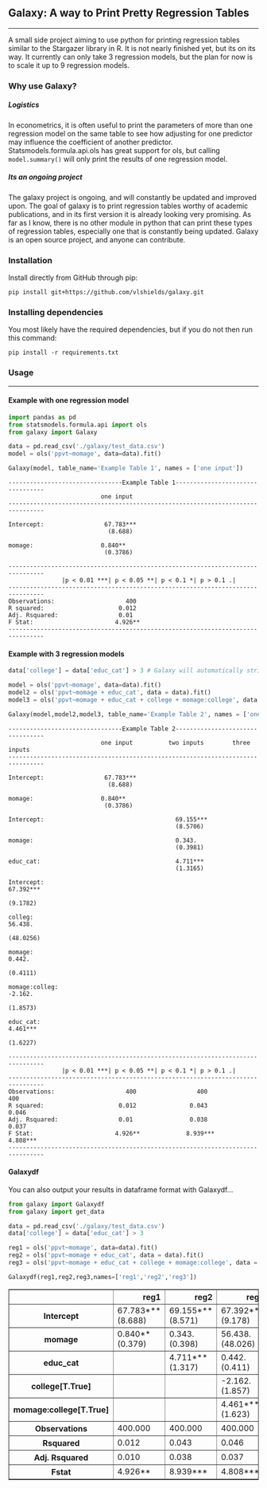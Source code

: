 
## Galaxy: A way to Print Pretty Regression Tables
************

A small side project aiming to use python for printing regression tables similar to the Stargazer library in R. It is not nearly finished yet, but its on its way. It currently can only take 3 regression models, but the plan for now is to scale it up to 9 regression models.

### Why use Galaxy?

##### Logistics

In econometrics, it is often useful to print the parameters of more than one regression model on the same table to see how adjusting for one predictor may influence the coefficient of another predictor. Statsmodels.formula.api.ols has great support for ols, but calling ```model.summary()``` will only print the results of one regression model. 

##### Its an ongoing project

The galaxy project is ongoing, and will constantly be updated and improved upon. The goal of galaxy is to print regression tables worthy of academic publications, and in its first version it is already looking very promising. As far as I know, there is no other module in python that can print these types of regression tables, especially one that is constantly being updated. Galaxy is an open source project, and anyone can contribute.


### Installation

Install directly from GitHub through pip:

```
pip install git+https://github.com/vlshields/galaxy.git
```

### Installing dependencies

You most likely have the required dependencies, but if you do not then run this command:

```
pip install -r requirements.txt
```

### Usage
**************

#### Example with one regression model


```python
import pandas as pd
from statsmodels.formula.api import ols
from galaxy import Galaxy

data = pd.read_csv('./galaxy/test_data.csv')
model = ols('ppvt~momage', data=data).fit()

Galaxy(model, table_name='Example Table 1', names = ['one input'])
```

    --------------------------------Example Table 1---------------------------------
                              one input
    --------------------------------------------------------------------------------
    
    Intercept:                 67.783***
                                (8.688)
    
    momage:                   0.840**
                               (0.3786)
    
    --------------------------------------------------------------------------------
                   |p < 0.01 ***| p < 0.05 **| p < 0.1 *| p > 0.1 .|                
    --------------------------------------------------------------------------------
    Observations:                    400
    R squared:                     0.012
    Adj. Rsquared:                 0.01
    F Stat:                       4.926**
    --------------------------------------------------------------------------------


#### Example with 3 regression models


```python
data['college'] = data['educ_cat'] > 3 # Galaxy will automatically strip the [T.True] when creating a boolean

model = ols('ppvt~momage', data=data).fit()
model2 = ols('ppvt~momage + educ_cat', data = data).fit()
model3 = ols('ppvt~momage + educ_cat + college + momage:college', data = data).fit()

Galaxy(model,model2,model3, table_name='Example Table 2', names = ['one input', 'two inputs', 'three inputs'])
```

    --------------------------------Example Table 2---------------------------------
                              one input          two inputs        three inputs
    --------------------------------------------------------------------------------
    
    Intercept:                 67.783***
                                (8.688)
    
    momage:                   0.840**
                               (0.3786)
    
    Intercept:                                     69.155***
                                                   (8.5706)
    
    momage:                                        0.343.
                                                   (0.3981)
    
    educ_cat:                                      4.711***
                                                   (1.3165)
    
    Intercept:                                                         67.392***
                                                                       (9.1782)
    
    colleg:                                                           56.438.
                                                                      (48.0256)
    
    momage:                                                            0.442.
                                                                       (0.4111)
    
    momage:colleg:                                                      -2.162.
                                                                       (1.8573)
    
    educ_cat:                                                          4.461***
                                                                       (1.6227)
    
    --------------------------------------------------------------------------------
                   |p < 0.01 ***| p < 0.05 **| p < 0.1 *| p > 0.1 .|                
    --------------------------------------------------------------------------------
    Observations:                    400                 400                 400
    R squared:                     0.012               0.043               0.046
    Adj. Rsquared:                 0.01                0.038               0.037
    F Stat:                       4.926**             8.939***             4.808***
    --------------------------------------------------------------------------------


#### Galaxydf

You can also output your results in dataframe format with Galaxydf...


```python
from galaxy import Galaxydf
from galaxy import get_data

data = pd.read_csv('./galaxy/test_data.csv')
data['college'] = data['educ_cat'] > 3

reg1 = ols('ppvt~momage', data=data).fit()
reg2 = ols('ppvt~momage + educ_cat', data = data).fit()
reg3 = ols('ppvt~momage + educ_cat + college + momage:college', data = data).fit()

Galaxydf(reg1,reg2,reg3,names=['reg1','reg2','reg3'])
```




<div>
<style scoped>
    .dataframe tbody tr th:only-of-type {
        vertical-align: middle;
    }

    .dataframe tbody tr th {
        vertical-align: top;
    }

    .dataframe thead th {
        text-align: right;
    }
</style>
<table border="1" class="dataframe">
  <thead>
    <tr style="text-align: right;">
      <th></th>
      <th>reg1</th>
      <th>reg2</th>
      <th>reg3</th>
    </tr>
  </thead>
  <tbody>
    <tr>
      <th>Intercept</th>
      <td>67.783***(8.688)</td>
      <td>69.155***(8.571)</td>
      <td>67.392***(9.178)</td>
    </tr>
    <tr>
      <th>momage</th>
      <td>0.840**(0.379)</td>
      <td>0.343.(0.398)</td>
      <td>56.438.(48.026)</td>
    </tr>
    <tr>
      <th>educ_cat</th>
      <td></td>
      <td>4.711***(1.317)</td>
      <td>0.442.(0.411)</td>
    </tr>
    <tr>
      <th>college[T.True]</th>
      <td></td>
      <td></td>
      <td>-2.162.(1.857)</td>
    </tr>
    <tr>
      <th>momage:college[T.True]</th>
      <td></td>
      <td></td>
      <td>4.461***(1.623)</td>
    </tr>
    <tr>
      <th>Observations</th>
      <td>400.000</td>
      <td>400.000</td>
      <td>400.000</td>
    </tr>
    <tr>
      <th>Rsquared</th>
      <td>0.012</td>
      <td>0.043</td>
      <td>0.046</td>
    </tr>
    <tr>
      <th>Adj. Rsquared</th>
      <td>0.010</td>
      <td>0.038</td>
      <td>0.037</td>
    </tr>
    <tr>
      <th>Fstat</th>
      <td>4.926**</td>
      <td>8.939***</td>
      <td>4.808***</td>
    </tr>
  </tbody>
</table>
</div>




```python

```
